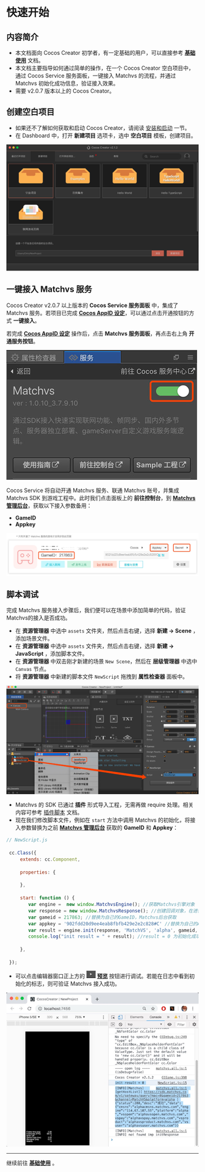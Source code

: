 # 快速开始
## 内容简介
- 本文档面向 Cocos Creator 初学者，有一定基础的用户，可以直接参考 [**基础使用**](basic-user-guide.md) 文档。
- 本文档主要指导如何通过简单的操作，在一个 Cocos Creator 空白项目中，通过 Cocos Service 服务面板，一键接入 Matchvs 的流程，并通过 Matchvs 初始化成功信息，验证接入效果。
- 需要 v2.0.7 版本以上的 Cocos Creator。

## 创建空白项目
- 如果还不了解如何获取和启动 Cocos Creator，请阅读 [安装和启动](../../getting-started/install.md) 一节。
- 在 Dashboard 中，打开 **新建项目** 选项卡，选中 **空白项目** 模板，创建项目。

![w720](../image/creator-empty-project.jpg)

## 一键接入 Matchvs 服务
Cocos Creator v2.0.7 以上版本的 **Cocos Service 服务面板** 中，集成了 Matchvs 服务。若项目已完成 [**Cocos AppID 设定**](../setting-cocos-appid.md)，可以通过点击开通按钮的方式 **一键接入**。

若完成 [**Cocos AppID 设定**](../setting-cocos-appid.md) 操作后，点击 **Matchvs 服务面板**，再点击右上角 **开通服务按钮**。

![](image/matchvs-provisioning.jpg)

Cocos Service 将自动开通 Matchvs 服务、联通 Matchvs 账号，并集成 Matchvs SDK 到游戏工程中。此时我们点击面板上的 **前往控制台**，到 [**Matchvs 管理后台**](https://www.matchvs.com/manage/)，获取以下接入参数备用：

- **GameID**
- **Appkey**

![w720](image/matchvs-params.jpg)


## 脚本调试
完成 Matchvs 服务接入步骤后，我们便可以在场景中添加简单的代码，验证 Matchvs的接入是否成功。

- 在 **资源管理器** 中选中 `assets` 文件夹，然后点击右键，选择 **新建 -> Scene** ，添加场景文件。
- 在 **资源管理器** 中选中 `assets` 文件夹，然后点击右键，选择 **新建 -> JavaScript** ，添加脚本文件。
- 在 **资源管理器** 中双击刚才新建的场景 `New Scene`，然后在 **层级管理器** 中选中 `Canvas` 节点。
- 将 **资源管理器** 中新建的脚本文件 `NewScript` 拖拽到 **属性检查器** 面板中。
    
![w720](../image/creator-new-file.jpg)

- Matchvs 的 SDK 已通过 **插件** 形式导入工程，无需再做 require 处理。相关内容可参考 [插件脚本](../../scripting/plugin-scripts.md) 文档。
- 现在我们修改脚本文件，例如在 `start` 方法中调用 Matchvs 的初始化，将接入参数替换为之前 [**Matchvs 管理后台**](https://www.matchvs.com/manage/) 获取的 **GameID** 和 **Appkey**：

```js
// NewScript.js

 cc.Class({
     extends: cc.Component,

     properties: {

     },

     start: function () {
     	var engine =  new window.MatchvsEngine(); //获取Matchvs引擎对象
     	var response = new window.MatchvsResponse(); //创建回调对象，在进行注册、登录、发送消息等操作之后，该对象的方法会被异步调用
     	var gameid = 217863; //替换为自己的GameID，Matchvs后台获取
     	var appkey = '902fdd20d9ee4eab8fbfb429e2e2c828#C' //替换为自己的AppKey，Matchvs后台获取
     	var result = engine.init(response, 'MatchVS', 'alpha', gameid, appkey, 1); //调用初始化方法init
     	console.log("init result = " + result); //result = 0 为初始化成功

     },

 });
```

- 可以点击编辑器窗口正上方的 ![](../image/preview-button.jpg) [**预览**](../../getting-started/basics/preview-build.md) 按钮进行调试。若能在日志中看到初始化的标志，则可验证 Matchvs 接入成功。

![](image/matchvs-debugging.jpg)

---

继续前往 [**基础使用**](basic-user-guide.md) 。


